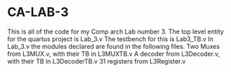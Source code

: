 # CA-LAB-3

This is all of the code for my Comp arch Lab number 3.
The top level entity for the quartus project is Lab_3.v
The testbench for this is Lab3_TB.v
In Lab_3.v the modules declared are found in the following files.
Two Muxes from L3MUX.v, with their TB in L3MUXTB.v
A decoder from L3Decoder.v, with their TB in L3DecoderTB.v
31 registers from L3Register.v
